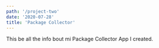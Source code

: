 ```yaml
---
path: '/project-two'
date: '2020-07-28'
title: 'Package Collector'
---
```


This be all the info bout mi Package Collector App I created.
